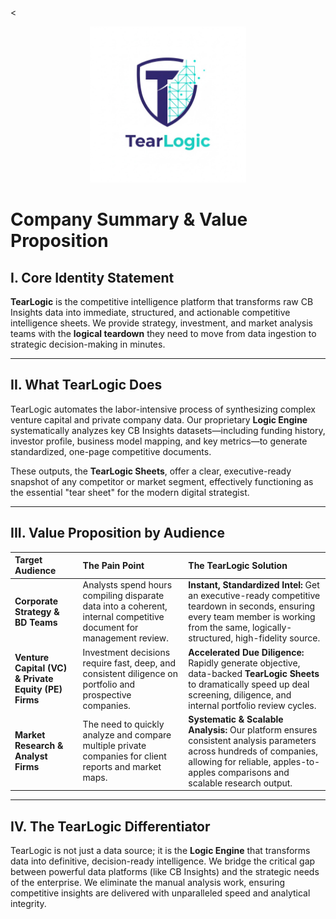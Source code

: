 <<p align="center"><img src=tearlogiclogo.jpg width=250x /></p>

# Company Summary & Value Proposition


## I. Core Identity Statement

**TearLogic** is the competitive intelligence platform that transforms raw CB Insights data into immediate, structured, and actionable competitive intelligence sheets. We provide strategy, investment, and market analysis teams with the **logical teardown** they need to move from data ingestion to strategic decision-making in minutes.

---

## II. What TearLogic Does

TearLogic automates the labor-intensive process of synthesizing complex venture capital and private company data. Our proprietary **Logic Engine** systematically analyzes key CB Insights datasets—including funding history, investor profile, business model mapping, and key metrics—to generate standardized, one-page competitive documents.

These outputs, the **TearLogic Sheets**, offer a clear, executive-ready snapshot of any competitor or market segment, effectively functioning as the essential "tear sheet" for the modern digital strategist.

---

## III. Value Proposition by Audience

| Target Audience | The Pain Point | The TearLogic Solution |
| :--- | :--- | :--- |
| **Corporate Strategy & BD Teams** | Analysts spend hours compiling disparate data into a coherent, internal competitive document for management review. | **Instant, Standardized Intel:** Get an executive-ready competitive teardown in seconds, ensuring every team member is working from the same, logically-structured, high-fidelity source. |
| **Venture Capital (VC) & Private Equity (PE) Firms** | Investment decisions require fast, deep, and consistent diligence on portfolio and prospective companies. | **Accelerated Due Diligence:** Rapidly generate objective, data-backed **TearLogic Sheets** to dramatically speed up deal screening, diligence, and internal portfolio review cycles. |
| **Market Research & Analyst Firms** | The need to quickly analyze and compare multiple private companies for client reports and market maps. | **Systematic & Scalable Analysis:** Our platform ensures consistent analysis parameters across hundreds of companies, allowing for reliable, apples-to-apples comparisons and scalable research output. |

---

## IV. The TearLogic Differentiator

TearLogic is not just a data source; it is the **Logic Engine** that transforms data into definitive, decision-ready intelligence. We bridge the critical gap between powerful data platforms (like CB Insights) and the strategic needs of the enterprise. We eliminate the manual analysis work, ensuring competitive insights are delivered with unparalleled speed and analytical integrity.
